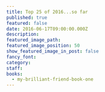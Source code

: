 ```yaml
---
title: Top 25 of 2016...so far
published: true
featured: false
date: 2016-06-17T09:00:00.000Z
description:
featured_image_path:
featured_image_position: 50
show_featured_image_in_post: false
fancy_font:
category:
staff:
books:
  - my-brilliant-friend-book-one
---
```



